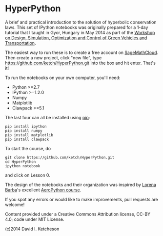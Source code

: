 HyperPython
===========

A brief and practical introduction to the solution of hyperbolic conservation laws.
This set of IPython notebooks was originally prepared for a 1-day tutorial that I
taught in Gyor, Hungary in May 2014 as part of the 
[Workshop on Design, Simulation, Optimization and Control of Green Vehicles and Transportation](http://jkk.sze.hu/en_GB/program).

The easiest way to run these is to create a free account on [SageMathCloud](cloud.sagemath.org).  Then create a new project, click "new file", type https://github.com/ketch/HyperPython.git into the box and hit enter.  That's it!

To run the notebooks on your own computer, you'll need:

- Python >=2.7
- IPython >=1.2.0
- Numpy
- Matplotlib
- Clawpack >=5.1

The last four can all be installed using [pip](http://pip.readthedocs.org/en/latest/installing.html):

    pip install ipython
    pip install numpy
    pip install matplotlib
    pip install clawpack

To start the course, do

    git clone https://github.com/ketch/HyperPython.git
    cd HyperPython
    ipython notebook
    
and click on Lesson 0.

The design of the notebooks and their organization was inspired by [Lorena Barba](http://lorenabarba.com/)'s excellent
[AeroPython course](https://github.com/barbagroup/AeroPython).

If you spot any errors or would like to make improvements, pull requests are welcome!

Content provided under a Creative Commons Attribution license, CC-BY 4.0; code under MIT License.

(c)2014 David I. Ketcheson

